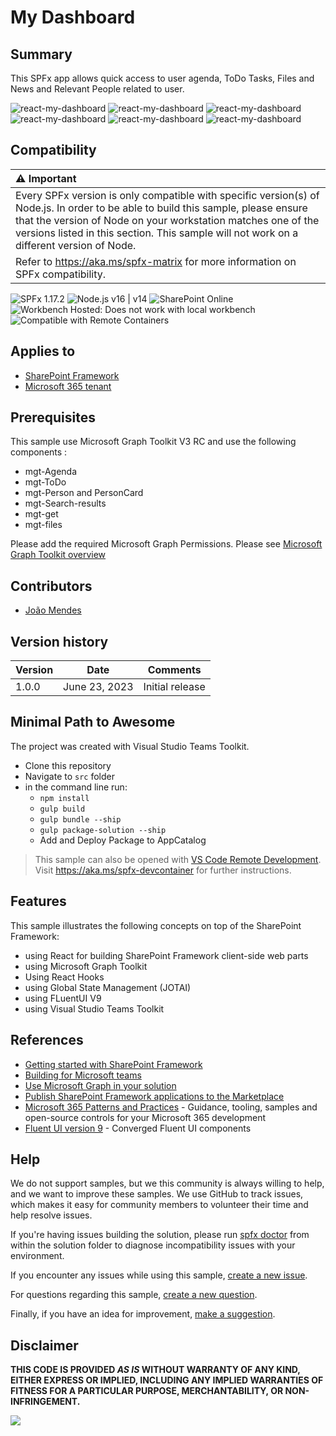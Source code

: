 # My Dashboard

## Summary

This SPFx app allows quick access to user agenda, ToDo Tasks, Files and  News and Relevant People related to user.

![react-my-dashboard](./assets/MyDashboard_dark.png)
![react-my-dashboard](./assets/MyDashboard_sp.png)
![react-my-dashboard](./assets/MyDashboard_office.png)
![react-my-dashboard](./assets/mobileTeamsApp02.PNG) ![react-my-dashboard](./assets/mobileTeamsApp01.PNG) ![react-my-dashboard](./assets/mobileTeamsApp03.PNG)

## Compatibility

| :warning: Important          |
|:---------------------------|
| Every SPFx version is only compatible with specific version(s) of Node.js. In order to be able to build this sample, please ensure that the version of Node on your workstation matches one of the versions listed in this section. This sample will not work on a different version of Node.|
|Refer to <https://aka.ms/spfx-matrix> for more information on SPFx compatibility.   |

![SPFx 1.17.2](https://img.shields.io/badge/SPFx-1.17.2-green.svg)
![Node.js v16 | v14](https://img.shields.io/badge/Node.js-v16%20|%20v14-green.svg)
![SharePoint Online](https://img.shields.io/badge/SharePoint-Online-yellow.svg)
![Workbench Hosted: Does not work with local workbench](https://img.shields.io/badge/Workbench-Hosted-yellow.svg "Does not work with local workbench")
![Compatible with Remote Containers](https://img.shields.io/badge/Remote%20Containers-Compatible-green.svg)

## Applies to

* [SharePoint Framework](https://learn.microsoft.com/sharepoint/dev/spfx/sharepoint-framework-overview)
* [Microsoft 365 tenant](https://learn.microsoft.com/sharepoint/dev/spfx/set-up-your-development-environment)

## Prerequisites

This sample use Microsoft Graph Toolkit V3 RC and use the following components : 

* mgt-Agenda
* mgt-ToDo
* mgt-Person and PersonCard
* mgt-Search-results
* mgt-get
* mgt-files

Please add the required Microsoft Graph Permissions.  Please see [Microsoft Graph Toolkit overview](https://learn.microsoft.com/graph/toolkit/overview)

## Contributors

* [João Mendes](https://github.com/joaojmendes)

## Version history

Version|Date|Comments
-------|----|--------
1.0.0|June 23, 2023|Initial release

## Minimal Path to Awesome

The project was created with Visual Studio Teams Toolkit.  

* Clone this repository
* Navigate to `src` folder
* in the command line run:
  * `npm install`
  * `gulp build`
  * `gulp bundle --ship`
  * `gulp package-solution --ship`
  * Add and Deploy Package to AppCatalog

> This sample can also be opened with [VS Code Remote Development](https://code.visualstudio.com/docs/remote/remote-overview). Visit <https://aka.ms/spfx-devcontainer> for further instructions.

## Features

This sample illustrates the following concepts on top of the SharePoint Framework:

* using React for building SharePoint Framework client-side web parts
* using Microsoft Graph Toolkit
* Using React Hooks
* using Global State Management (JOTAI)
* using FLuentUI V9
* using Visual Studio Teams Toolkit

## References

* [Getting started with SharePoint Framework](https://learn.microsoft.com/sharepoint/dev/spfx/set-up-your-developer-tenant)
* [Building for Microsoft teams](https://learn.microsoft.com/sharepoint/dev/spfx/build-for-teams-overview)
* [Use Microsoft Graph in your solution](https://learn.microsoft.com/sharepoint/dev/spfx/web-parts/get-started/using-microsoft-graph-apis)
* [Publish SharePoint Framework applications to the Marketplace](https://learn.microsoft.com/sharepoint/dev/spfx/publish-to-marketplace-overview)
* [Microsoft 365 Patterns and Practices](https://aka.ms/m365pnp) - Guidance, tooling, samples and open-source controls for your Microsoft 365 development
* [Fluent UI version 9](https://github.com/microsoft/fluentui/tree/master/packages/react-components) - Converged Fluent UI components

## Help

We do not support samples, but we this community is always willing to help, and we want to improve these samples. We use GitHub to track issues, which makes it easy for  community members to volunteer their time and help resolve issues.

If you're having issues building the solution, please run [spfx doctor](https://pnp.github.io/cli-microsoft365/cmd/spfx/spfx-doctor/) from within the solution folder to diagnose incompatibility issues with your environment.

If you encounter any issues while using this sample, [create a new issue](https://github.com/pnp/sp-dev-fx-webparts/issues/new?assignees=&labels=Needs%3A+Triage+%3Amag%3A%2Ctype%3Abug-suspected%2Csample%3A%20react-my-dashboard&template=bug-report.yml&sample=react-my-dashboard&authors=@smaity%20@joaojmendes&title=react-my-dashboard%20-%20).

For questions regarding this sample, [create a new question](https://github.com/pnp/sp-dev-fx-webparts/issues/new?assignees=&labels=Needs%3A+Triage+%3Amag%3A%2Ctype%3Aquestion%2Csample%3A%20react-my-dashboard&template=question.yml&sample=react-my-dashboard&authors=@smaity%20@joaojmendes&title=react-my-dashboard%20-%20).

Finally, if you have an idea for improvement, [make a suggestion](https://github.com/pnp/sp-dev-fx-webparts/issues/new?assignees=&labels=Needs%3A+Triage+%3Amag%3A%2Ctype%3Aenhancement%2Csample%3A%20react-my-dashboard&template=question.yml&sample=react-my-dashboard&authors=@smaity%20@joaojmendes&title=react-my-dashboard%20-%20).

## Disclaimer

**THIS CODE IS PROVIDED *AS IS* WITHOUT WARRANTY OF ANY KIND, EITHER EXPRESS OR IMPLIED, INCLUDING ANY IMPLIED WARRANTIES OF FITNESS FOR A PARTICULAR PURPOSE, MERCHANTABILITY, OR NON-INFRINGEMENT.**

<img src="https://m365-visitor-stats.azurewebsites.net/sp-dev-fx-webparts/samples/react-my-dashboard" />
